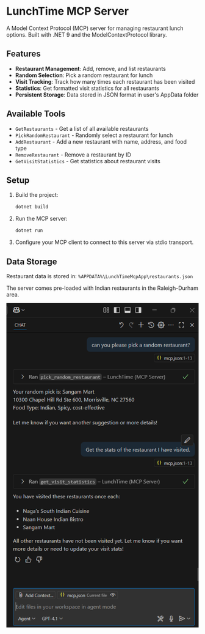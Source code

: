 # LunchTime MCP Server

A Model Context Protocol (MCP) server for managing restaurant lunch options. Built with .NET 9 and the ModelContextProtocol library.

## Features

- **Restaurant Management**: Add, remove, and list restaurants
- **Random Selection**: Pick a random restaurant for lunch
- **Visit Tracking**: Track how many times each restaurant has been visited
- **Statistics**: Get formatted visit statistics for all restaurants
- **Persistent Storage**: Data stored in JSON format in user's AppData folder

## Available Tools

- `GetRestaurants` - Get a list of all available restaurants
- `PickRandomRestaurant` - Randomly select a restaurant for lunch
- `AddRestaurant` - Add a new restaurant with name, address, and food type
- `RemoveRestaurant` - Remove a restaurant by ID
- `GetVisitStatistics` - Get statistics about restaurant visits

## Setup

1. Build the project:
   ```bash
   dotnet build
   ```

2. Run the MCP server:
   ```bash
   dotnet run
   ```

3. Configure your MCP client to connect to this server via stdio transport.

## Data Storage

Restaurant data is stored in: `%APPDATA%\LunchTimeMcpApp\restaurants.json`

The server comes pre-loaded with Indian restaurants in the Raleigh-Durham area.

![alt text](image-12.png)